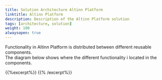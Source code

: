 ```yaml
---
title: Solution Architecture Altinn Platform
linktitle: Altinn Platform
description: Description of the Altinn Platform solution
tags: [architecture, solution]
weight: 100
alwaysopen: true
---
```


Functionality in Altinn Platform is distributed between different reusable components.  
The diagram below shows where the different functionality i located in the components.

{{%excerpt%}}
<object data="/teknologi/altinnstudio/architecture/solution/altinn-platform/altinnplatform__solutionarchitecture.svg" type="image/svg+xml" style="width: 100%;"></object>
{{% /excerpt%}}

